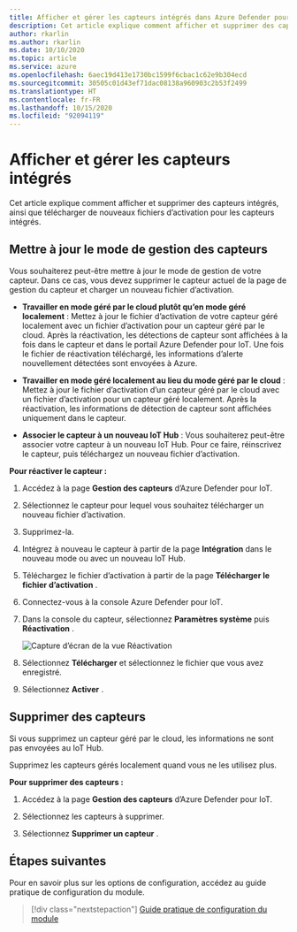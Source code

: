 ```yaml
---
title: Afficher et gérer les capteurs intégrés dans Azure Defender pour IoT
description: Cet article explique comment afficher et supprimer des capteurs intégrés, ainsi que télécharger de nouveaux fichiers d’activation pour les capteurs intégrés dans Azure Defender pour IoT.
author: rkarlin
ms.author: rkarlin
ms.date: 10/10/2020
ms.topic: article
ms.service: azure
ms.openlocfilehash: 6aec19d413e1730bc1599f6cbac1c62e9b304ecd
ms.sourcegitcommit: 30505c01d43ef71dac08138a960903c2b53f2499
ms.translationtype: HT
ms.contentlocale: fr-FR
ms.lasthandoff: 10/15/2020
ms.locfileid: "92094119"
---
```

# <a name="view-and-manage-onboarded-sensors"></a>Afficher et gérer les capteurs intégrés

Cet article explique comment afficher et supprimer des capteurs intégrés, ainsi que télécharger de nouveaux fichiers d’activation pour les capteurs intégrés.

## <a name="update-sensor-management-mode"></a>Mettre à jour le mode de gestion des capteurs

Vous souhaiterez peut-être mettre à jour le mode de gestion de votre capteur. Dans ce cas, vous devez supprimer le capteur actuel de la page de gestion du capteur et charger un nouveau fichier d’activation.

- **Travailler en mode géré par le cloud plutôt qu’en mode géré localement** : Mettez à jour le fichier d’activation de votre capteur géré localement avec un fichier d’activation pour un capteur géré par le cloud. Après la réactivation, les détections de capteur sont affichées à la fois dans le capteur et dans le portail Azure Defender pour IoT. Une fois le fichier de réactivation téléchargé, les informations d’alerte nouvellement détectées sont envoyées à Azure.

- **Travailler en mode géré localement au lieu du mode géré par le cloud** : Mettez à jour le fichier d’activation d’un capteur géré par le cloud avec un fichier d’activation pour un capteur géré localement. Après la réactivation, les informations de détection de capteur sont affichées uniquement dans le capteur.

- **Associer le capteur à un nouveau IoT Hub** : Vous souhaiterez peut-être associer votre capteur à un nouveau IoT Hub. Pour ce faire, réinscrivez le capteur, puis téléchargez un nouveau fichier d’activation.

**Pour réactiver le capteur :**

1. Accédez à la page **Gestion des capteurs** d’Azure Defender pour IoT.

2. Sélectionnez le capteur pour lequel vous souhaitez télécharger un nouveau fichier d’activation.

3. Supprimez-la.

4. Intégrez à nouveau le capteur à partir de la page **Intégration** dans le nouveau mode ou avec un nouveau IoT Hub.

5. Téléchargez le fichier d’activation à partir de la page **Télécharger le fichier d’activation** .

6. Connectez-vous à la console Azure Defender pour IoT.

7. Dans la console du capteur, sélectionnez **Paramètres système** puis **Réactivation** .

   ![Capture d’écran de la vue Réactivation](media/updates/image14.png)

8. Sélectionnez **Télécharger** et sélectionnez le fichier que vous avez enregistré.

9. Sélectionnez **Activer** .
 
## <a name="delete-sensors"></a>Supprimer des capteurs

Si vous supprimez un capteur géré par le cloud, les informations ne sont pas envoyées au IoT Hub.

Supprimez les capteurs gérés localement quand vous ne les utilisez plus.

**Pour supprimer des capteurs :**

1. Accédez à la page **Gestion des capteurs** d’Azure Defender pour IoT.

2. Sélectionnez les capteurs à supprimer.

3. Sélectionnez **Supprimer un capteur** .

## <a name="next-steps"></a>Étapes suivantes

Pour en savoir plus sur les options de configuration, accédez au guide pratique de configuration du module.
> [!div class="nextstepaction"]
> [Guide pratique de configuration du module](./how-to-agent-configuration.md)
